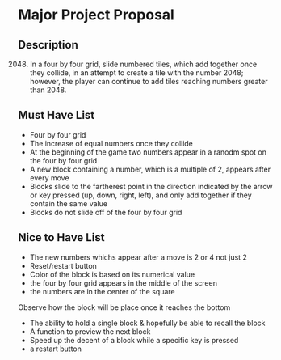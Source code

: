 # Major Project Proposal

## Description

2048. In a four by four grid, slide numbered tiles, which add together once they collide, in an attempt to create a tile with the number 2048; however, the player can continue to add tiles reaching numbers greater than 2048.


## Must Have List
- Four by four grid
- The increase of equal numbers once they collide
- At the beginning of the game two numbers appear in a ranodm spot on the four by four grid
- A new block containing a number, which is a multiple of 2, appears after every move
- Blocks slide to the fartherest point in the direction indicated by the arrow or key pressed (up, down, right, left), and only add together if they contain the same value
- Blocks do not slide off of the four by four grid

## Nice to Have List

- The new numbers whichs appear after a move is 2 or 4 not just 2
- Reset/restart button
- Color of the block is based on its numerical value
- the four by four grid appears in the middle of the screen
- the numbers are in the center of the square



Observe how the block will be place once it reaches the bottom
- The ability to hold a single block & hopefully be able to recall the block
- A function to preview the next block
- Speed up the decent of a block while a specific key is pressed
- a restart button
